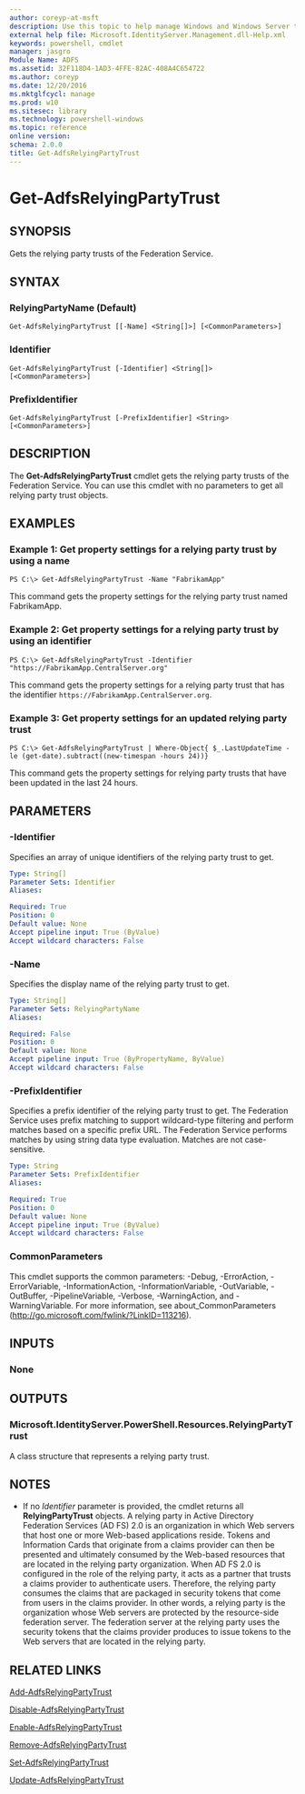 ```yaml
---
author: coreyp-at-msft
description: Use this topic to help manage Windows and Windows Server technologies with Windows PowerShell.
external help file: Microsoft.IdentityServer.Management.dll-Help.xml
keywords: powershell, cmdlet
manager: jasgro
Module Name: ADFS
ms.assetid: 32F118D4-1AD3-4FFE-82AC-408A4C654722
ms.author: coreyp
ms.date: 12/20/2016
ms.mktglfcycl: manage
ms.prod: w10
ms.sitesec: library
ms.technology: powershell-windows
ms.topic: reference
online version: 
schema: 2.0.0
title: Get-AdfsRelyingPartyTrust
---
```


# Get-AdfsRelyingPartyTrust

## SYNOPSIS
Gets the relying party trusts of the Federation Service.

## SYNTAX

### RelyingPartyName (Default)
```
Get-AdfsRelyingPartyTrust [[-Name] <String[]>] [<CommonParameters>]
```

### Identifier
```
Get-AdfsRelyingPartyTrust [-Identifier] <String[]> [<CommonParameters>]
```

### PrefixIdentifier
```
Get-AdfsRelyingPartyTrust [-PrefixIdentifier] <String> [<CommonParameters>]
```

## DESCRIPTION
The **Get-AdfsRelyingPartyTrust** cmdlet gets the relying party trusts of the Federation Service.
You can use this cmdlet with no parameters to get all relying party trust objects.

## EXAMPLES

### Example 1: Get property settings for a relying party trust by using a name
```
PS C:\> Get-AdfsRelyingPartyTrust -Name "FabrikamApp"
```

This command gets the property settings for the relying party trust named FabrikamApp.

### Example 2: Get property settings for a relying party trust by using an identifier
```
PS C:\> Get-AdfsRelyingPartyTrust -Identifier "https://FabrikamApp.CentralServer.org"
```

This command gets the property settings for a relying party trust that has the identifier `https://FabrikamApp.CentralServer.org`.

### Example 3: Get property settings for an updated relying party trust
```
PS C:\> Get-AdfsRelyingPartyTrust | Where-Object{ $_.LastUpdateTime -le (get-date).subtract((new-timespan -hours 24))}
```

This command gets the property settings for relying party trusts that have been updated in the last 24 hours.

## PARAMETERS

### -Identifier
Specifies an array of unique identifiers of the relying party trust to get.

```yaml
Type: String[]
Parameter Sets: Identifier
Aliases: 

Required: True
Position: 0
Default value: None
Accept pipeline input: True (ByValue)
Accept wildcard characters: False
```

### -Name
Specifies the display name of the relying party trust to get.

```yaml
Type: String[]
Parameter Sets: RelyingPartyName
Aliases: 

Required: False
Position: 0
Default value: None
Accept pipeline input: True (ByPropertyName, ByValue)
Accept wildcard characters: False
```

### -PrefixIdentifier
Specifies a prefix identifier of the relying party trust to get.
The Federation Service uses prefix matching to support wildcard-type filtering and perform matches based on a specific prefix URL.
The Federation Service performs matches by using string data type evaluation.
Matches are not case-sensitive.

```yaml
Type: String
Parameter Sets: PrefixIdentifier
Aliases: 

Required: True
Position: 0
Default value: None
Accept pipeline input: True (ByValue)
Accept wildcard characters: False
```

### CommonParameters
This cmdlet supports the common parameters: -Debug, -ErrorAction, -ErrorVariable, -InformationAction, -InformationVariable, -OutVariable, -OutBuffer, -PipelineVariable, -Verbose, -WarningAction, and -WarningVariable. For more information, see about_CommonParameters (http://go.microsoft.com/fwlink/?LinkID=113216).

## INPUTS

### None

## OUTPUTS

### Microsoft.IdentityServer.PowerShell.Resources.RelyingPartyTrust
A class structure that represents a relying party trust.

## NOTES
* If no *Identifier* parameter is provided, the cmdlet returns all **RelyingPartyTrust** objects. A relying party in Active Directory Federation Services (AD FS) 2.0 is an organization in which Web servers that host one or more Web-based applications reside. Tokens and Information Cards that originate from a claims provider can then be presented and ultimately consumed by the Web-based resources that are located in the relying party organization. When AD FS 2.0 is configured in the role of the relying party, it acts as a partner that trusts a claims provider to authenticate users. Therefore, the relying party consumes the claims that are packaged in security tokens that come from users in the claims provider. In other words, a relying party is the organization whose Web servers are protected by the resource-side federation server. The federation server at the relying party uses the security tokens that the claims provider produces to issue tokens to the Web servers that are located in the relying party.

## RELATED LINKS

[Add-AdfsRelyingPartyTrust](./Add-AdfsRelyingPartyTrust.md)

[Disable-AdfsRelyingPartyTrust](./Disable-AdfsRelyingPartyTrust.md)

[Enable-AdfsRelyingPartyTrust](./Enable-AdfsRelyingPartyTrust.md)

[Remove-AdfsRelyingPartyTrust](./Remove-AdfsRelyingPartyTrust.md)

[Set-AdfsRelyingPartyTrust](./Set-AdfsRelyingPartyTrust.md)

[Update-AdfsRelyingPartyTrust](./Update-AdfsRelyingPartyTrust.md)

